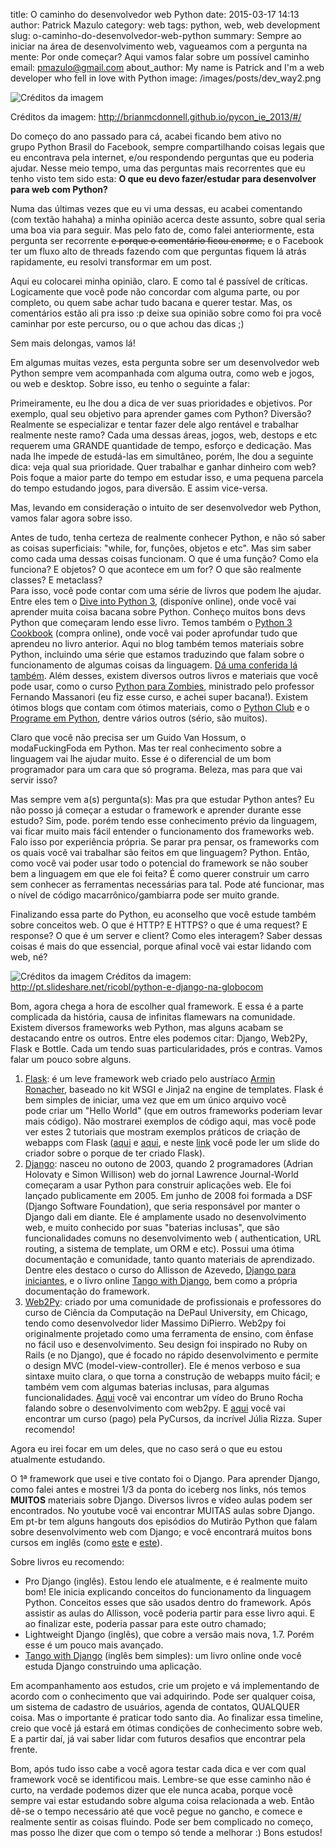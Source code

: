 title: O caminho do desenvolvedor web Python
date: 2015-03-17 14:13
author: Patrick Mazulo
category: web
tags: python, web, web development
slug: o-caminho-do-desenvolvedor-web-python
summary: Sempre ao iniciar na área de desenvolvimento web, vagueamos com a pergunta na mente: Por onde começar? Aqui vamos falar sobre um possível caminho
email: pmazulo@gmail.com
about_author: My name is Patrick and I'm a web developer who fell in love with Python
image: /images/posts/dev_way2.png

![Créditos da imagem]({filename}/images/posts/dev_way2.png)

Créditos da imagem: http://brianmcdonnell.github.io/pycon_ie_2013/#/

Do começo do ano passado para cá, acabei ficando bem ativo no
grupo Python Brasil do Facebook, sempre compartilhando coisas legais que
eu encontrava pela internet, e/ou respondendo perguntas que eu poderia
ajudar. Nesse meio tempo, uma das perguntas mais recorrentes que eu
tenho visto tem sido esta: **O que eu devo fazer/estudar para
desenvolver para web com Python?**

Numa das últimas vezes que eu vi uma dessas, eu acabei comentando (com
textão hahaha) a minha opinião acerca deste assunto, sobre qual seria
uma boa via para seguir. Mas pelo fato de, como falei anteriormente,
esta pergunta ser recorrente ~~e porque o comentário ficou enorme,~~ e o
Facebook ter um fluxo alto de threads fazendo com que perguntas fiquem
lá atrás rapidamente, eu resolvi transformar em um post.

Aqui eu colocarei minha opinião, claro. E como tal é passível de
críticas. Logicamente que você pode não concordar com alguma parte, ou
por completo, ou quem sabe achar tudo bacana e querer testar. Mas, os
comentários estão ali pra isso :p deixe sua opinião sobre como foi pra
você caminhar por este percurso, ou o que achou das dicas ;)

Sem mais delongas, vamos lá!

Em algumas muitas vezes, esta pergunta sobre ser um desenvolvedor web
Python sempre vem acompanhada com alguma outra, como web e jogos, ou web
e desktop. Sobre isso, eu tenho o seguinte a falar:

Primeiramente, eu lhe dou a dica de ver suas prioridades e objetivos.
Por exemplo, qual seu objetivo para aprender games com Python? Diversão?
Realmente se especializar e tentar fazer dele algo rentável e trabalhar
realmente neste ramo? Cada uma dessas áreas, jogos, web, destops e etc
requerem uma GRANDE quantidade de tempo, esforço e dedicação. Mas nada
lhe impede de estudá-las em simultâneo, porém, lhe dou a seguinte dica:
veja qual sua prioridade. Quer trabalhar e ganhar dinheiro com web? Pois
foque a maior parte do tempo em estudar isso, e uma pequena parcela do
tempo estudando jogos, para diversão. E assim vice-versa.

Mas, levando em consideração o intuito de ser desenvolvedor web Python,
vamos falar agora sobre isso.

Antes de tudo, tenha certeza de realmente conhecer Python, e não só
saber as coisas superficiais: "while, for, funções, objetos e etc". Mas
sim saber como cada uma dessas coisas funcionam. O que é uma função?
Como ela funciona? E objetos? O que acontece em um for? O que são
realmente classes? E metaclass?  
Para isso, você pode contar com uma série de livros que podem lhe
ajudar. Entre eles tem o [Dive into Python
3](http://www.diveintopython3.net/), (disponíve online), onde você vai
aprender muita coisa bacana sobre Python. Conheço muitos bons devs
Python que começaram lendo esse livro. Temos também o [Python 3
Cookbook](http://shop.oreilly.com/product/0636920027072.do) (compra
online), onde você vai poder aprofundar tudo que aprendeu no livro
anterior. Aqui no blog também temos materiais sobre Python, incluindo
uma série que estamos traduzindo que falam sobre o funcionamento de
algumas coisas da linguagem. [Dá uma conferida lá
também](http://indacode.com/pythonista-intermediario/). Além desses,
existem diversos outros livros e materiais que você pode usar, como o
curso [Python para Zombies](http://pycursos.com/python-para-zumbis/),
ministrado pelo professor Fernando Massanori (eu fiz esse curso, e achei
super bacana!). Existem ótimos blogs que contam com ótimos materiais,
como o [Python Club](http://pythonclub.com.br/) e o [Programe em
Python](http://programeempython.blog.br/), dentre vários outros (sério,
são muitos).

Claro que você não precisa ser um Guido Van Hossum, o modaFuckingFoda em
Python. Mas ter real conhecimento sobre a linguagem vai lhe ajudar
muito. Esse é o diferencial de um bom programador para um cara que só
programa. Beleza, mas para que vai servir isso?

Mas sempre vem a(s) pergunta(s): Mas pra que estudar Python antes? Eu
não posso já começar a estudar o framework e aprender durante esse
estudo? Sim, pode. porém tendo esse conhecimento prévio da linguagem,
vai ficar muito mais fácil entender o funcionamento dos frameworks web.
Falo isso por experiência própria. Se parar pra pensar, os frameworks
com os quais você vai trabalhar são feitos em que linguagem? Python.
Então, como você vai poder usar todo o potencial do framework se não
souber bem a linguagem em que ele foi feita? É como querer construir um
carro sem conhecer as ferramentas necessárias para tal. Pode até
funcionar, mas o nível de código macarrônico/gambiarra pode ser muito
grande.

Finalizando essa parte do Python, eu aconselho que você estude também
sobre conceitos web. O que é HTTP? E HTTPS? o que é uma request? E
response? O que é um server e client? Como eles interagem? Saber dessas
coisas é mais do que essencial, porque afinal você vai estar lidando com
web, né?

![Créditos da imagem]({filename}/images/dev_way3.jpg)
Créditos da imagem: http://pt.slideshare.net/ricobl/python-e-django-na-globocom

Bom, agora chega a hora de escolher qual framework. E essa é a parte
complicada da história, causa de infinitas flamewars na comunidade.
Existem diversos frameworks web Python, mas alguns acabam se destacando
entre os outros. Entre eles podemos citar: Django, Web2Py, Flask e
Bottle. Cada um tendo suas particularidades, prós e contras. Vamos falar
um pouco sobre alguns.

1.  [Flask](http://flask.pocoo.org/docs/0.10/): é um leve framework web
    criado pelo austríaco [Armin
    Ronacher](https://github.com/mitsuhiko "Perfil GitHub"), baseado no
    kit WSGI e Jinja2 na engine de templates. Flask é bem simples de
    iniciar, uma vez que em um único arquivo você pode criar um "Hello
    World" (que em outros frameworks poderiam levar mais código). Não
    mostrarei exemplos de código aqui, mas você pode ver estes 2
    tutoriais que mostram exemplos práticos de criação de webapps com
    Flask
    ([aqui](https://stormpath.com/blog/build-a-flask-app-in-30-minutes/)
    e
    [aqui](https://realpython.com/blog/python/python-web-applications-with-flask-part-i/),
    e neste [link](http://mitsuhiko.pocoo.org/flask-pycon-2011.pdf) você
    pode ler um slide do criador sobre o porque de ter criado Flask).
2.  [Django](https://docs.djangoproject.com): nasceu no outono de 2003,
    quando 2 programadores (Adrian Holovaty e Simon Willison) web do
    jornal Lawrence Journal-World começaram a usar Python para construir
    aplicações web. Ele foi lançado publicamente em 2005. Em junho de
    2008 foi formada a DSF (Django Software Foundation), que seria
    responsável por manter o Django dali em diante. Ele é amplamente
    usado no desenvolvimento web, e muito conhecido por suas "baterias
    inclusas", que são funcionalidades comuns no desenvolvimento web (
    authentication, URL routing, a sistema de template, um ORM e etc).
    Possui uma ótima documentação e comunidade, tanto quanto materiais
    de aprendizado. Dentre eles destaco o curso do Allisson de Azevedo,
    [Django para iniciantes](https://www.youtube.com/playlist?list=PLfkVgm8720kzm6fmTekjtKyFcppyD4Ubd),
    e o livro online [Tango with Django](www.tangowithdjango.com/book17/), bem como a própria
    documentação do framework.
3.  [Web2Py](http://www.web2py.com/init/default/documentation): criado
    por uma comunidade de profissionais e professores do curso de
    Ciência da Computação na DePaul University, em Chicago, tendo como
    desenvolvedor lider Massimo DiPierro. Web2py foi originalmente
    projetado como uma ferramenta de ensino, com ênfase no fácil uso
    e desenvolvimento. Seu design foi inspirado no Ruby on Rails (e no
    Django), que é focado no rápido desenvolvimento e permite o design
    MVC (model-view-controller). Ele é menos verboso e sua sintaxe muito
    clara, o que torna a construção de webapps muito fácil; e também vem
    com algumas baterias inclusas, para algumas funcionalidades.
    [Aqui](https://www.youtube.com/watch?v=6h73Tkco4pY) você vai
    encontrar um vídeo do Bruno Rocha falando sobre o desenvolvimento
    com web2py. E
    [aqui](http://pycursos.com/desenvolvimento-agil-para-web-com-web2py/)
    você vai encontrar um curso (pago) pela PyCursos, da incrível
    Júlia Rizza. Super recomendo!

Agora eu irei focar em um deles, que no caso será o que eu estou
atualmente estudando.

O 1ª framework que usei e tive contato foi o Django. Para aprender
Django, como falei antes e mostrei 1/3 da ponta do iceberg nos links,
nós temos **MUITOS** materiais sobre Django. Diversos livros e vídeo
aulas podem ser encontrados. No youtube você vai encontrar MUITAS aulas
sobre Django. Em pt-br tem alguns hangouts dos episódios do Mutirão
Python que falam sobre desenvolvimento web com Django; e você encontrará
muitos bons cursos em inglês (como
[este](https://www.youtube.com/playlist?list=PLEsfXFp6DpzT5veidCTZ1mQriBX0Mu2LF) e
[este](https://www.youtube.com/playlist?list=PLEsfXFp6DpzRgedo9IzmcpXYoSeDg29Tx)).

Sobre livros eu recomendo:

-   Pro Django (inglês). Estou lendo ele atualmente, e é realmente muito
    bom! Ele inicia explicando conceitos do funcionamento da
    linguagem Python. Conceitos esses que são usados dentro
    do framework. Após assistir as aulas do Allisson, você poderia
    partir para esse livro aqui. E ao finalizar este, poderia passar
    para este outro chamado;
-   Lightweight Django (inglês), que cobre a versão mais nova, 1.7.
    Porém esse é um pouco mais avançado.
-   [Tango with Django](www.tangowithdjango.com/book17/) (inglês bem
    simples): um livro online onde você estuda Django construindo
    uma aplicação.

Em acompanhamento aos estudos, crie um projeto e vá implementando de
acordo com o conhecimento que vai adquirindo. Pode ser qualquer coisa,
um sistema de cadastro de usuários, agenda de contatos, QUALQUER coisa.
Mas o importante é praticar todo santo dia. Ao finalizar essa timeline,
creio que você já estará em ótimas condições de conhecimento sobre web.
E a partir daí, já vai saber lidar com futuros desafios que encontrar
pela frente.

Bom, após tudo isso cabe a você agora testar cada dica e ver com qual
framework você se identificou mais. Lembre-se que esse caminho não é
curto, na verdade podemos dizer que ele nunca acaba, porque você sempre
vai estar estudando sobre alguma coisa relacionada a web. Então dê-se o
tempo necessário até que você pegue no gancho, e comece e realmente
sentir as coisas fluindo. Pode ser bem complicado no começo, mas posso
lhe dizer que com o tempo só tende a melhorar :) Bons estudos!
